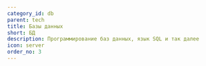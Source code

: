 ```yaml
---
category_id: db
parent: tech
title: Базы данных
short: БД
description: Программирование баз данных, язык SQL и так далее
icon: server
order_no: 3
---
```

